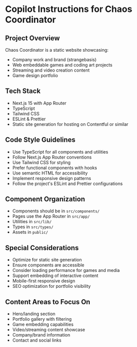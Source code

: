 # Copilot Instructions for Chaos Coordinator

<!-- Use this file to provide workspace-specific custom instructions to Copilot. For more details, visit https://code.visualstudio.com/docs/copilot/copilot-customization#_use-a-githubcopilotinstructionsmd-file -->

## Project Overview

Chaos Coordinator is a static website showcasing:

- Company work and brand (strangebasis)
- Web embeddable games and coding art projects
- Streaming and video creation content
- Game design portfolio

## Tech Stack

- Next.js 15 with App Router
- TypeScript
- Tailwind CSS
- ESLint & Prettier
- Static site generation for hosting on Contentful or similar

## Code Style Guidelines

- Use TypeScript for all components and utilities
- Follow Next.js App Router conventions
- Use Tailwind CSS for styling
- Prefer functional components with hooks
- Use semantic HTML for accessibility
- Implement responsive design patterns
- Follow the project's ESLint and Prettier configurations

## Component Organization

- Components should be in `src/components/`
- Pages use the App Router in `src/app/`
- Utilities in `src/lib/`
- Types in `src/types/`
- Assets in `public/`

## Special Considerations

- Optimize for static site generation
- Ensure components are accessible
- Consider loading performance for games and media
- Support embedding of interactive content
- Mobile-first responsive design
- SEO optimization for portfolio visibility

## Content Areas to Focus On

- Hero/landing section
- Portfolio gallery with filtering
- Game embedding capabilities
- Video/streaming content showcase
- Company/brand information
- Contact and social links
